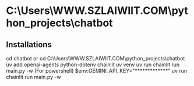 # C:\Users\WWW.SZLAIWIIT.COM\python_projects\chatbot
## Installations
cd chatbot or cd C:\Users\WWW.SZLAIWIIT.COM\python_projects\chatbot
uv add openai-agents python-dotenv chainlit
uv venv
uv run chainlit run main.py -w
(For powershell)
$env:GEMINI_API_KEY="*************"
uv run chainlit run main.py -w
